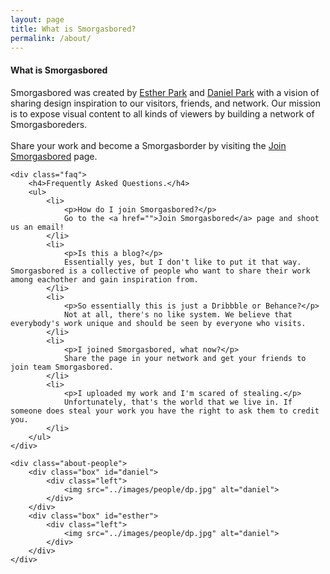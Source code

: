 ```yaml
---
layout: page
title: What is Smorgasbored?
permalink: /about/
---
```


<div class="about">
	<div class="box" id="about-intro">
		<h4>What is Smorgasbored</h4>
		<p>Smorgasbored was created by <a href="">Esther Park</a> and <a href="">Daniel Park</a> with a vision of sharing design inspiration to our visitors, friends, and network. Our mission is to expose visual content to all kinds of viewers by building a network of Smorgasboreders.
		<br><br>
		Share your work and become a Smorgasborder by visiting the <a href="">Join Smorgasbored</a> page.
		</p>
	</div>

	<div class="faq">
		<h4>Frequently Asked Questions.</h4>
		<ul>
			<li>
				<p>How do I join Smorgasbored?</p>
				Go to the <a href="">Join Smorgasbored</a> page and shoot us an email!
			</li>
			<li>
				<p>Is this a blog?</p>
				Essentially yes, but I don't like to put it that way. Smorgasbored is a collective of people who want to share their work among eachother and gain inspiration from.
			</li>
			<li>
				<p>So essentially this is just a Dribbble or Behance?</p>
				Not at all, there's no like system. We believe that everybody's work unique and should be seen by everyone who visits.
			</li>
			<li>
				<p>I joined Smorgasbored, what now?</p>
				Share the page in your network and get your friends to join team Smorgasbored.
			</li>
			<li>
				<p>I uploaded my work and I'm scared of stealing.</p>
				Unfortunately, that's the world that we live in. If someone does steal your work you have the right to ask them to credit you. 
			</li>
		</ul>
	</div>

	<div class="about-people">
		<div class="box" id="daniel">
			<div class="left">
				<img src="../images/people/dp.jpg" alt="daniel">
			</div>
		</div>
		<div class="box" id="esther">
			<div class="left">
				<img src="../images/people/dp.jpg" alt="daniel">
			</div>
		</div>
	</div>


</div>